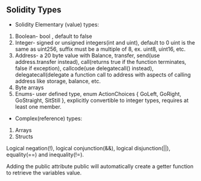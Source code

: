 ## Solidity Types
- Solidity Elementary (value) types:
1. Boolean- bool <variable name>, default to false
2. Integer- signed or unsigned integers(int and uint), default to 0
uint is the same as uint256, suffix must be a multiple of 8, ex. uint8, uint16,  etc.
3. Address- a 20 byte value with Balance, transfer, send(use address.transfer instead), call(returns true if the function terminates, false if exception), callcode(use delegatecall() instead), delegatecall(delegate a function call to address with aspects of calling address like storage, balance, etc.
4. Byte arrays 
5. Enums- user defined type, enum ActionChoices { GoLeft, GoRight, GoStraight, SitStill }, explicitly convertible to integer types, requires at least one member.

- Complex(reference) types:
1. Arrays
2. Structs

Logical negation(!), logical conjunction(&&), logical disjunction(||), equality(==) and inequality(!=).

Adding the public attribute public will automatically create a getter function to retrieve the variables value.
